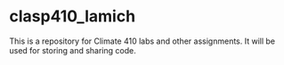 # clasp410_lamich
This is a repository for Climate 410 labs and other assignments. It will be used for storing and sharing code.
